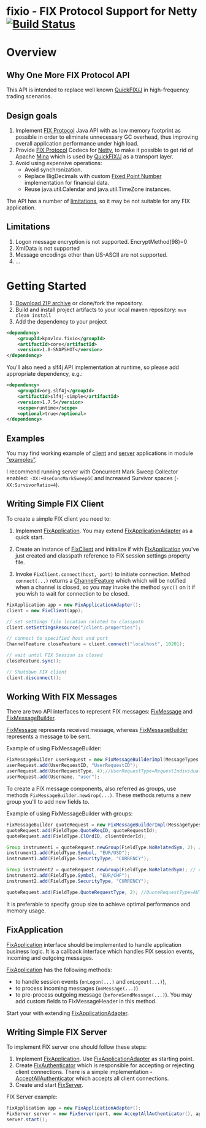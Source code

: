 fixio - FIX Protocol Support for Netty [![Build Status](https://travis-ci.org/kpavlov/fixio.png?branch=master)](https://travis-ci.org/kpavlov/fixio)
=====

# Overview #

## Why One More FIX Protocol API

This API is intended to replace well known [QuickFIX/J][quickfix] in high-frequency trading scenarios.

## Design goals

1. Implement [FIX Protocol][fixprotocol] Java API with as low memory footprint as possible in order to eliminate unnecessary GC overhead,
thus improving overall application performance under high load.
2. Provide [FIX Protocol][fixprotocol] Codecs for [Netty][netty], to make it possible to get rid of Apache [Mina][mina] which is used by [QuickFIX/J][quickfix] as a transport layer.
3. Avoid using expensive operations:
     - Avoid synchronization.
     - Replace BigDecimals with custom [Fixed Point Number][FixedPointNumber] implementation for financial data.
     - Reuse java.util.Calendar and java.util.TimeZone instances.

The API has a number of [limitations](#Limitations), so it may be not suitable for any FIX application.

## Limitations

1. Logon message encryption is not supported. EncryptMethod(98)=0
2. XmlData is not supported
3. Message encodings other than US-ASCII are not supported.
4. ...

# Getting Started

1. [Download ZIP archive](archive/master.zip) or clone/fork the repository.
2. Build and install project artifacts to your local maven repository:
`mvn clean install`
3. Add the dependency to your project

~~~~~~~~~xml
<dependency>
    <groupId>kpavlov.fixio</groupId>
    <artifactId>core</artifactId>
    <version>1.0-SNAPSHOT</version>
</dependency>
~~~~~~~~~

You'll also need a slf4j API implementation at runtime, so please add appropriate dependency, e.g.:

~~~~~~~~~xml
<dependency>
    <groupId>org.slf4j</groupId>
    <artifactId>slf4j-simple</artifactId>
    <version>1.7.5</version>
    <scope>runtime</scope>
    <optional>true</optional>
</dependency>
~~~~~~~~~

## Examples

You may find working example of [client][client-example]
and [server][server-example] applications in module ["examples"][examples-module].

I recommend running server with Concurrent Mark Sweep Collector enabled: `-XX:+UseConcMarkSweepGC`
and increased Survivor spaces (`-XX:SurvivorRatio=4`).

## Writing Simple FIX Client

To create a simple FIX client you need to:

1. Implement [FixApplication][FixApplication].
   You may extend [FixApplicationAdapter][FixApplicationAdapter] as a quick start.

2. Create an instance of [FixClient][FixClient] and initialize if with [FixApplication][FixApplication] you've just created and classpath reference to FIX session settings property file.

3. Invoke `FixClient.connect(host, port)` to initiate connection.
   Method `connect(...)` returns a [ChannelFeature][ChannelFeature] which which will be notified when a channel is closed,
    so you may invoke the method `sync()` on it if you wish to wait for connection to be closed.

~~~~~~~~~java
FixApplication app = new FixApplicationAdapter();
client = new FixClient(app);

// set settings file location related to classpath
client.setSettingsResource("/client.properties");

// connect to specified host and port
ChannelFeature closeFeature = client.connect("localhost", 10201);

// wait until FIX Session is closed
closeFeature.sync();

// Shutdown FIX client
client.disconnect();
~~~~~~~~~

## Working With FIX Messages

There are two API interfaces to represent FIX messages: [FixMessage][FixMessage] and [FixMessageBuilder][FixMessageBuilder].

[FixMessage][FixMessage] represents received message, whereas [FixMessageBuilder][FixMessageBuilder] represents a message to be sent.

Example of using FixMessageBuilder:

~~~~~~~~~java
FixMessageBuilder userRequest = new FixMessageBuilderImpl(MessageTypes.USER_REQUEST);
userRequest.add(UserRequestID, "UserRequestID");
userRequest.add(UserRequestType, 4);//UserRequestType=RequestIndividualUserStatus
userRequest.add(Username, "user");
~~~~~~~~~

To create a FIX message components, also referred as groups, use methods `FixMessageBuilder.newGrop(...)`.
These methods returns a new group you'll to add new fields to.

Example of using FixMessageBuilder with groups:

~~~~~~~~~java
FixMessageBuilder quoteRequest = new FixMessageBuilderImpl(MessageTypes.QUOTE_REQUEST);
quoteRequest.add(FieldType.QuoteReqID, quoteRequestId);
quoteRequest.add(FieldType.ClOrdID, clientOrderId);

Group instrument1 = quoteRequest.newGroup(FieldType.NoRelatedSym, 2); // create group with 2 fields
instrument1.add(FieldType.Symbol, "EUR/USD");
instrument1.add(FieldType.SecurityType, "CURRENCY");

Group instrument2 = quoteRequest.newGroup(FieldType.NoRelatedSym); // create group with unknown number of fields
instrument2.add(FieldType.Symbol, "EUR/CHF");
instrument2.add(FieldType.SecurityType, "CURRENCY");

quoteRequest.add(FieldType.QuoteRequestType, 2); //QuoteRequestType=AUTOMATIC
~~~~~~~~~

It is preferable to specify group size to achieve optimal performance and memory usage.

## FixApplication

[FixApplication][FixApplication] interface should be implemented to handle application business logic.
It is a callback interface which handles FIX session events, incoming and outgoing messages.

[FixApplication][FixApplication] has the following methods:

- to handle session events (`onLogon(...)` and `onLogout(...)`),
- to process incoming messages (`onMessage(...)`)
- to pre-process outgoing message (`beforeSendMessage(...)`). You may add custom fields to FixMessageHeader in this method.

Start your with extending [FixApplicationAdapter][FixApplicationAdapter].

## Writing Simple FIX Server

To implement FIX server one should follow these steps:

1. Implement [FixApplication][FixApplication]. Use [FixApplicationAdapter][FixApplicationAdapter] as starting point.
2. Create [FixAuthenticator][FixAuthenticator] which is responsible for accepting or rejecting client connections.
   There is a simple implementation - [AcceptAllAuthenticator][] which accepts all client connections.
3. Create and start [FixServer][FixServer].

FIX Server example:

~~~~~~~~~java
FixApplication app = new FixApplicationAdapter();
FixServer server = new FixServer(port, new AcceptAllAuthenticator(), app);
server.start();
~~~~~~~~~

[FixedPointNumber]: https://github.com/kpavlov/fixio/treemaster/core/src/main/java/fixio/fixprotocol/fields/FixedPointNumber.java
[FixApplication]: https://github.com/kpavlov/fixio/treemaster/core/src/main/java/fixio/handlers/FixApplication.java
[FixApplicationAdapter]: https://github.com/kpavlov/fixio/treemaster/core/src/main/java/fixio/handlers/FixApplicationAdapter.java
[FixClient]: https://github.com/kpavlov/fixio/treemaster/core/src/main/java/fixio/FixClient.java
[FixServer]: https://github.com/kpavlov/fixio/treemaster/core/src/main/java/fixio/FixServer.java
[FixAuthenticator]: https://github.com/kpavlov/fixio/treemaster/core/src/main/java/fixio/netty/pipeline/server/FixAuthenticator.java
[AcceptAllAuthenticator]: https://github.com/kpavlov/fixio/treemaster/core/src/main/java/fixio/netty/pipeline/server/AcceptAllAuthenticator.java
[ChannelFeature]: http://netty.io/5.0/api/io/netty/channel/ChannelFuture.html

[FixMessage]: https://github.com/kpavlov/fixio/treemaster/core/src/main/java/fixio/fixprotocol/FixMessage.java
[FixMessageBuilder]: https://github.com/kpavlov/fixio/treemaster/core/src/main/java/fixio/fixprotocol/FixMessageBuilder.java

[client-example]: https://github.com/kpavlov/fixio/treemaster/examples/src/main/java/fixio/examples/priceclient
[server-example]: https://github.com/kpavlov/fixio/treemaster/examples/src/main/java/fixio/examples/priceserver
[examples-module]: https://github.com/kpavlov/fixio/treemaster/examples
[quickfix]: http://www.quickfixj.org/ "Java Open Source FIX Engine"
[mina]: http://directory.apache.org/subprojects/mina/ "Apache Mina"
[netty]: http://netty.io/ "Netty"
[fixprotocol]: http://www.fixprotocol.org/ "FIX Protocol"

